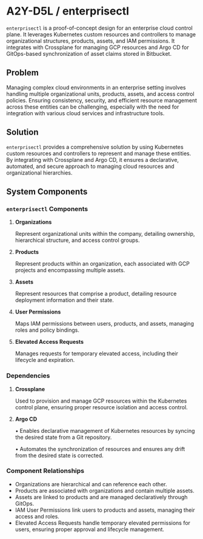 # A2Y-D5L / enterprisectl

`enterprisectl` is a proof-of-concept design for an enterprise cloud control plane. It leverages Kubernetes custom resources and controllers to manage organizational structures, products, assets, and IAM permissions. It integrates with Crossplane for managing GCP resources and Argo CD for GitOps-based synchronization of asset claims stored in Bitbucket.

## Problem

Managing complex cloud environments in an enterprise setting involves handling multiple organizational units, products, assets, and access control policies. Ensuring consistency, security, and efficient resource management across these entities can be challenging, especially with the need for integration with various cloud services and infrastructure tools.

## Solution

`enterprisectl` provides a comprehensive solution by using Kubernetes custom resources and controllers to represent and manage these entities. By integrating with Crossplane and Argo CD, it ensures a declarative, automated, and secure approach to managing cloud resources and organizational hierarchies.

## System Components

### `enterprisectl` Components

1. **Organizations**

   Represent organizational units within the company, detailing ownership, hierarchical structure, and access control groups.

2. **Products**
  
   Represent products within an organization, each associated with GCP projects and encompassing multiple assets.

3. **Assets**

   Represent resources that comprise a product, detailing resource deployment information and their state.

4. **User Permissions**

   Maps IAM permissions between users, products, and assets, managing roles and policy bindings.

5. **Elevated Access Requests**

   Manages requests for temporary elevated access, including their lifecycle and expiration.

### Dependencies

1. **Crossplane**

   Used to provision and manage GCP resources within the Kubernetes control plane, ensuring proper resource isolation and access control.
2. **Argo CD**

   • Enables declarative management of Kubernetes resources by syncing the desired state from a Git repository.

   • Automates the synchronization of resources and ensures any drift from the desired state is corrected.

### Component Relationships

- Organizations are hierarchical and can reference each other.
- Products are associated with organizations and contain multiple assets.
- Assets are linked to products and are managed declaratively through GitOps.
- IAM User Permissions link users to products and assets, managing their access and roles.
- Elevated Access Requests handle temporary elevated permissions for users, ensuring proper approval and lifecycle management.
